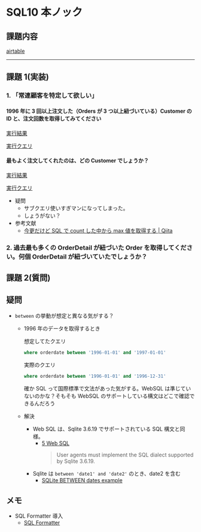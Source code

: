 # SQL10 本ノック

## 課題内容

[airtable](https://airtable.com/tblTnXBXFOYJ0J7lZ/viwyi8muFtWUlhNKG/recUtU0RUu8Daymau?blocks=hide)

---

## 課題 1(実装)

### 1. 「常連顧客を特定して欲しい」

#### 1996 年に 3 回以上注文した（Orders が 3 つ以上紐づいている）Customer の ID と、注文回数を取得してみてください

[実行結果](./output_images/order_count_3.png)

[実行クエリ](./src/order_count_3.sql)

#### 最もよく注文してくれたのは、どの Customer でしょうか？

[実行結果](./output_images/most_order_customer_in_1996.png)

[実行クエリ](./src/most_order_customer_in_1996.sql)

- 疑問
  - サブクエリ使いすぎマンになってしまった。
  - しょうがない？
- 参考文献
  - [今更だけど SQL で count した中から max 値を取得する | Qiita](https://qiita.com/Kuzira_Kuzira/items/3106748174ef7fb6d907)

### 2. 過去最も多くの OrderDetail が紐づいた Order を取得してください。何個 OrderDetail が紐づいていたでしょうか？

## 課題 2(質問)

## 疑問

- `between` の挙動が想定と異なる気がする？

  - 1996 年のデータを取得するとき

    想定してたクエリ

    ```sql
    where orderdate between '1996-01-01' and '1997-01-01'
    ```

    実際のクエリ

    ```sql
    where orderdate between '1996-01-01' and '1996-12-31'
    ```

    確か SQL って国際標準で文法があった気がする。WebSQL は準じていないのかな？そもそも WebSQL のサポートしている構文はどこで確認できるんだろう

  - 解決
    - Web SQL は、Sqlite 3.6.19 でサポートされている SQL 構文と同様。
      - [5 Web SQL](https://www.w3.org/TR/2010/NOTE-webdatabase-20101118/#web-sql)
        > User agents must implement the SQL dialect supported by Sqlite 3.6.19.
    - Sqlite は `between 'date1' and 'date2'` のとき、date2 を含む
      - [SQLite BETWEEN dates example](https://www.sqlitetutorial.net/sqlite-between/)

## メモ

- SQL Formatter 導入
  - [SQL Formatter](https://marketplace.visualstudio.com/items?itemName=adpyke.vscode-sql-formatter)
